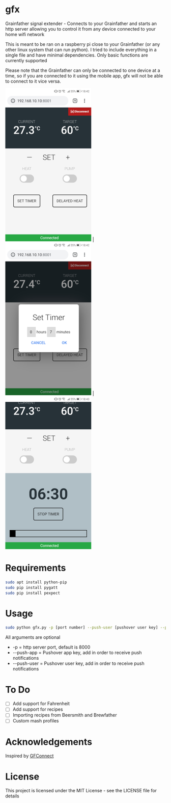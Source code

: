 # gfx
Grainfather signal extender - Connects to your Grainfather and starts an http server allowing you to control it from any device connected to your home wifi network

This is meant to be ran on a raspberry pi close to your Grainfather (or any other linux system that can run python). I tried to include everything in a single file and have minimal dependencies. Only basic functions are currently supported

Please note that the Grainfather can only be connected to one device at a time, so if you are connected to it using the mobile app, gfx will not be able to connect to it vice versa.

<img src="/screens/screen2.jpg" height="480" width="270"> |
<img src="/screens/screen3.jpg" height="480" width="270"> | <img src="/screens/screen4.jpg" height="480" width="270">

# Requirements

```bash
sudo apt install python-pip
sudo pip install pygatt
sudo pip install pexpect
```

# Usage

```bash
sudo python gfx.py -p [port number] --push-user [pushover user key] --push-app [pushover app key]
```

All arguments are optional
- -p = http server port, default is 8000
- --push-app = Pushover app key, add in order to receive push notifications
- --push-user = Pushover user key, add in order to receive push notifications

# To Do

- [ ] Add support for Fahrenheit
- [ ] Add support for recipes
- [ ] Importing recipes from Beersmith and Brewfather
- [ ] Custom mash profiles

# Acknowledgements

Inspired by [GFConnect](https://github.com/BladeRunner68/GFConnect)
 
# License
This project is licensed under the MIT License - see the LICENSE file for details
